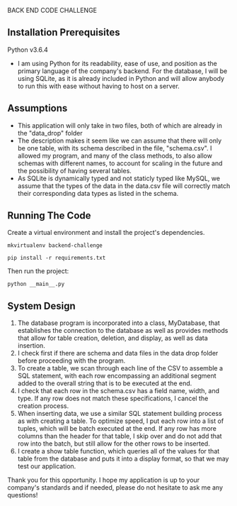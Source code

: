 BACK END CODE CHALLENGE

Installation Prerequisites
--------------------------
Python v3.6.4
- I am using Python for its readability, ease of use, and position as the primary language of the company's backend. For the database, I will be using SQLite, as it is already included in Python and will allow anybody to run this with ease without having to host on a server.

Assumptions
------------
- This application will only take in two files, both of which are already in the "data_drop" folder
- The description makes it seem like we can assume that there will only be one table, with its schema described in the file, "schema.csv". I allowed my program, and many of the class methods, to also allow schemas with different names, to account for scaling in the future and the possibility of having several tables.
- As SQLite is dynamically typed and not staticly typed like MySQL, we assume that the types of the data in the data.csv file will correctly match their corresponding data types as listed in the schema.

Running The Code
--------------

Create a virtual environment and install the project's dependencies.

```
mkvirtualenv backend-challenge

pip install -r requirements.txt
```

Then run the project:

```
python __main__.py
```

System Design
--------------
1. The database program is incorporated into a class, MyDatabase, that establishes the connection to the database as well as provides methods that allow for table creation, deletion, and display, as well as data insertion.
2. I check first if there are schema and data files in the data drop folder before proceeding with the program.
3. To create a table, we scan through each line of the CSV to assemble a SQL statement, with each row encompassing an additional segment added to the overall string that is to be executed at the end.
4. I check that each row in the schema.csv has a field name, width, and type. If any row does not match these specifications, I cancel the creation process.
5. When inserting data, we use a similar SQL statement building process as with creating a table. To optimize speed, I put each row into a list of tuples, which will be batch executed at the end. If any row has more columns than the header for that table, I skip over and do not add that row into the batch, but still allow for the other rows to be inserted.
6. I create a show table function, which queries all of the values for that table from the database and puts it into a display format, so that we may test our application.


Thank you for this opportunity. I hope my application is up to your company's standards and if needed, please do not hesitate to ask me any questions!

